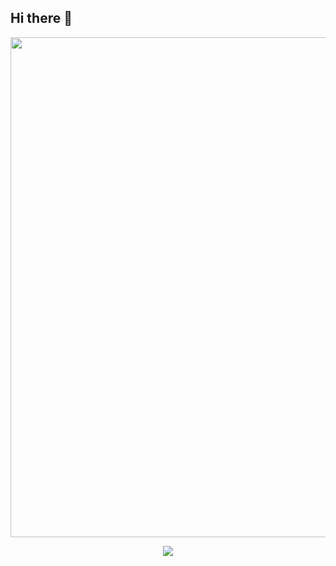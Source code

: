 ## Hi there 👋
<div id="header" align="center">
  <img decoding="async" src="https://github.com/anyelaml/banner/blob/master/Banner%20linkedin.jpg" 
    width="800"/>

  [![](https://img.shields.io/badge/LinkedIn-0077B5?style=for-the-badge&logo=linkedin&logoColor=white)](https://www.linkedin.com/in/anyela-m%C3%A1laga-lazarte-4a3904127/)
</div>

<div id="badges" align="center">
<img decoding="async" src="https://visitor-badge-reloaded.herokuapp.com/badge?page_id=anyelaml.anyelaml&color=00cf00" alt=""/>
</div>

<!--
<h1>
  Hola soy Anyela. ¡Encantada de conocerte!
  <img decoding="async" src="https://media.giphy.com/media/hvRJCLFzcasrR4ia7z/giphy.gif" width="30px"/>
</h1>
**anyelaml/anyelaml** is a ✨ _special_ ✨ repository because its `README.md` (this file) appears on your GitHub profile.

Here are some ideas to get you started:

- 🔭 I’m currently working on ...
- 🌱 I’m currently learning ...
- 👯 I’m looking to collaborate on ...
- 🤔 I’m looking for help with ...
- 💬 Ask me about ...
- 📫 How to reach me: ...
- 😄 Pronouns: ...
- ⚡ Fun fact: ...
-->
